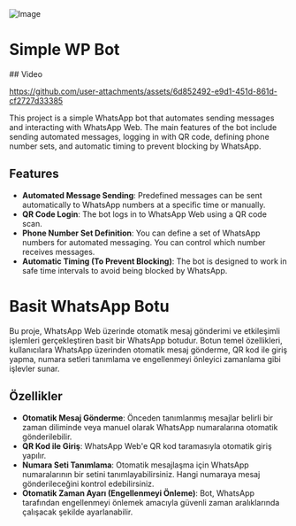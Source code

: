 <div class="image-container">
  <img src="https://github.com/user-attachments/assets/20d77be0-0f99-48f2-a6b7-1e023294e043" alt="Image" class="image" />
  <h1 class="heading">Simple WP Bot</h1>
</div>
## Video



https://github.com/user-attachments/assets/6d852492-e9d1-451d-861d-cf2727d33385



This project is a simple WhatsApp bot that automates sending messages and interacting with WhatsApp Web. The main features of the bot include sending automated messages, logging in with QR code, defining phone number sets, and automatic timing to prevent blocking by WhatsApp.

## Features

- **Automated Message Sending**: Predefined messages can be sent automatically to WhatsApp numbers at a specific time or manually.
- **QR Code Login**: The bot logs in to WhatsApp Web using a QR code scan.
- **Phone Number Set Definition**: You can define a set of WhatsApp numbers for automated messaging. You can control which number receives messages.
- **Automatic Timing (To Prevent Blocking)**: The bot is designed to work in safe time intervals to avoid being blocked by WhatsApp.


# Basit WhatsApp Botu

Bu proje, WhatsApp Web üzerinde otomatik mesaj gönderimi ve etkileşimli işlemleri gerçekleştiren basit bir WhatsApp botudur. Botun temel özellikleri, kullanıcılara WhatsApp üzerinden otomatik mesaj gönderme, QR kod ile giriş yapma, numara setleri tanımlama ve engellenmeyi önleyici zamanlama gibi işlevler sunar.

## Özellikler

- **Otomatik Mesaj Gönderme**: Önceden tanımlanmış mesajlar belirli bir zaman diliminde veya manuel olarak WhatsApp numaralarına otomatik gönderilebilir.
- **QR Kod ile Giriş**: WhatsApp Web'e QR kod taramasıyla otomatik giriş yapılır.
- **Numara Seti Tanımlama**: Otomatik mesajlaşma için WhatsApp numaralarının bir setini tanımlayabilirsiniz. Hangi numaraya mesaj gönderileceğini kontrol edebilirsiniz.
- **Otomatik Zaman Ayarı (Engellenmeyi Önleme)**: Bot, WhatsApp tarafından engellenmeyi önlemek amacıyla güvenli zaman aralıklarında çalışacak şekilde ayarlanabilir.
